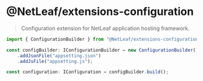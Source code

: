 # @NetLeaf/extensions-configuration
> Configuration extension for NetLeaf application hosting framework.

```typescript
import { ConfigurationBuilder } from "@NetLeaf/extensions-configuration"

const configBuilder: IConfigurationBuilder = new ConfigurationBuilder()
    .addJsonFile("appsetting.json")
    .addJsFile("appsetting.js");

const configuration: IConfiguration = configBuilder.build();
```